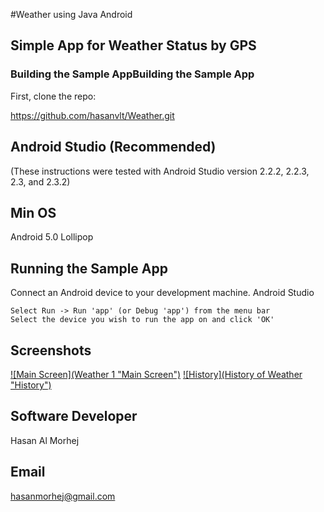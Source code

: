#Weather using Java Android
## Simple App for Weather Status by GPS
### Building the Sample AppBuilding the Sample App
First, clone the repo:

https://github.com/hasanvlt/Weather.git

## Android Studio (Recommended)

(These instructions were tested with Android Studio version 2.2.2, 2.2.3, 2.3, and 2.3.2)

## Min OS
Android 5.0 Lollipop 

## Running the Sample App

Connect an Android device to your development machine.
Android Studio

    Select Run -> Run 'app' (or Debug 'app') from the menu bar
    Select the device you wish to run the app on and click 'OK'

## Screenshots
[![Main Screen](Weather 1 "Main Screen")](https://github.com/hasanvlt/Weather/blob/master/screenshots/Screenshot_20220919-030641_Weather.jpg?raw=true "Main Screen")
[![History](History of Weather "History")](https://github.com/hasanvlt/Weather/blob/master/screenshots/Screenshot_20220919-030708_Weather.jpg?raw=true "History")

## Software Developer
Hasan Al Morhej

## Email
hasanmorhej@gmail.com 
